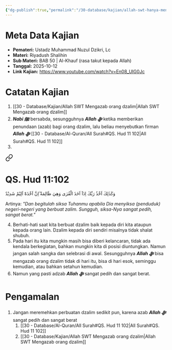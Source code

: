 ```yaml
---
{"dg-publish":true,"permalink":"/30-database/kajian/allah-swt-hanya-menunda-tidak-lupa/","tags":["kajian"]}
---
```





# Meta Data Kajian 
<div><ul class="dataview list-view-ul"><li><span><strong>Pemateri:</strong> Ustadz Muhammad Nuzul Dzikri, Lc</span></li><li><span><strong>Materi:</strong> Riyadush Shalihin</span></li><li><span><strong>Sub Materi:</strong> BAB 50 | Al-Khauf (rasa takut kepada Allah)</span></li><li><span><strong>Tanggal:</strong> 2025-10-12</span></li><li><span><strong>Link Kajian:</strong> <a rel="noopener nofollow" class="external-link" href="https://www.youtube.com/watch?v=En08_UIG0Jc" target="_blank">https://www.youtube.com/watch?v=En08_UIG0Jc</a></span></li></ul></div>

# Catatan Kajian
1. [[30 - Database/Kajian/Allah SWT Mengazab orang dzalim\|Allah SWT Mengazab orang dzalim]]
2. ***Nabi ﷺ*** bersabda, sesungguhnya ***Allah ﷻ*** ketika memberikan penundaan (azab) bagi orang dzalim, lalu beliau menyebutkan firman ***Allah ﷻ*** [[30 - Database/Al-Quran/All Surah#QS. Hud 11 102\|All Surah#QS. Hud 11 102]]
3. 
<div class="transclusion internal-embed is-loaded"><a class="markdown-embed-link" href="/30-database/al-quran/all-surah/#qs-hud-11-102" aria-label="Open link"><svg xmlns="http://www.w3.org/2000/svg" width="24" height="24" viewBox="0 0 24 24" fill="none" stroke="currentColor" stroke-width="2" stroke-linecap="round" stroke-linejoin="round" class="svg-icon lucide-link"><path d="M10 13a5 5 0 0 0 7.54.54l3-3a5 5 0 0 0-7.07-7.07l-1.72 1.71"></path><path d="M14 11a5 5 0 0 0-7.54-.54l-3 3a5 5 0 0 0 7.07 7.07l1.71-1.71"></path></svg></a><div class="markdown-embed">



# QS. Hud 11:102
وَكَذٰلِكَ اَخْذُ رَبِّكَ اِذَآ اَخَذَ الْقُرٰى وَهِيَ ظَالِمَةٌ  ۗاِنَّ اَخْذَهٗٓ اَلِيْمٌ شَدِيْدٌ

Artinya: *"Dan begitulah siksa Tuhanmu apabila Dia menyiksa (penduduk) negeri-negeri yang berbuat zalim. Sungguh, siksa-Nya sangat pedih, sangat berat."*



</div></div>

4. Berhati-hati saat kita berbuat dzalim baik kepada diri kita ataupun kepada orang lain. Dzalim kepada diri sendiri misalnya tidak shalat shubuh.
5. Pada hari itu kita mungkin masih bisa diberi kelancaran, tidak ada kendala berkegiatan, bahkan mungkin kita di posisi diuntungkan. Namun jangan salah sangka dan selebrasi di awal. Sesungguhnya ***Allah ﷻ*** bisa mengazab orang dzalim tidak di hari itu, bisa di hari esok, seminggu kemudian, atau bahkan setahun kemudian. 
6. Namun yang pasti adzab ***Allah ﷻ*** sangat pedih dan sangat berat.

# Pengamalan
1. Jangan meremehkan perbuatan dzalim sedikit pun, karena azab ***Allah ﷻ*** sangat pedih dan sangat berat 
	1. [[30 - Database/Al-Quran/All Surah#QS. Hud 11 102\|All Surah#QS. Hud 11 102]]
	2. [[30 - Database/Kajian/Allah SWT Mengazab orang dzalim\|Allah SWT Mengazab orang dzalim]]
 
 